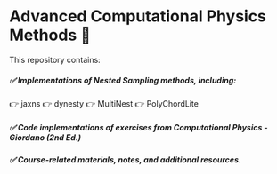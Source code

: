 # Advanced Computational Physics Methods 🔬
This repository contains:
##### ✅ Implementations of Nested Sampling methods, including:
👉 jaxns
👉 dynesty
👉 MultiNest
👉 PolyChordLite
##### ✅ Code implementations of exercises from Computational Physics - Giordano (2nd Ed.)
##### ✅ Course-related materials, notes, and additional resources.
